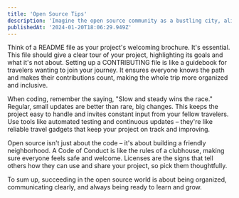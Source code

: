 ```yaml
---
title: 'Open Source Tips'
description: 'Imagine the open source community as a bustling city, alive with people sharing, learning, and creating together. It''s an exciting place for both experienced developers and newcomers. Like any new adventure, knowing a few essential tips can make your journey smoother and more rewarding.'
publishedAt: '2024-01-20T18:06:29.949Z'
---
```


Think of a README file as your project's welcoming brochure. It's essential. This file should give a clear tour of your project, highlighting its goals and what it's not about. Setting up a CONTRIBUTING file is like a guidebook for travelers wanting to join your journey. It ensures everyone knows the path and makes their contributions count, making the whole trip more organized and inclusive.

When coding, remember the saying, "Slow and steady wins the race." Regular, small updates are better than rare, big changes. This keeps the project easy to handle and invites constant input from your fellow travelers. Use tools like automated testing and continuous updates – they're like reliable travel gadgets that keep your project on track and improving.

Open source isn't just about the code – it's about building a friendly neighborhood. A Code of Conduct is like the rules of a clubhouse, making sure everyone feels safe and welcome. Licenses are the signs that tell others how they can use and share your project, so pick them thoughtfully.

To sum up, succeeding in the open source world is about being organized, communicating clearly, and always being ready to learn and grow.